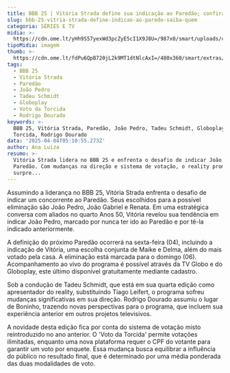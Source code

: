 ```yaml
---
title: BBB 25 | Vitória Strada define sua indicação ao Paredão; confira o alvo
slug: bbb-25-vitria-strada-define-indicao-ao-paredo-saiba-quem
categoria: SÉRIES E TV
midia: >-
  https://cdn.ome.lt/yHh9S57yexWd3pcZyE5cI1X9J8U=/987x0/smart/uploads/conteudo/fotos/bbb25-vitoria-strada-indicacao.jpg
tipoMidia: imagem
thumb: >-
  https://cdn.ome.lt/fdPu6QpB720jL2k9MT1dtNlcAxI=/480x360/smart/extras/conteudos/bbb25-vitoria-strada-indicacao-peq.jpg
tags:
  - BBB 25
  - Vitória Strada
  - Paredão
  - João Pedro
  - Tadeu Schmidt
  - Globoplay
  - Voto da Torcida
  - Rodrigo Dourado
keywords: >-
  BBB 25, Vitória Strada, Paredão, João Pedro, Tadeu Schmidt, Globoplay, Voto da
  Torcida, Rodrigo Dourado
data: '2025-04-04T05:10:55.273Z'
author: Ana Luiza
resumo: >-
  Vitória Strada lidera no BBB 25 e enfrenta o desafio de indicar João Pedro ao
  Paredão. Com mudanças na direção e sistema de votação, o reality promete
  surpre...
---
```


Assumindo a liderança no BBB 25, Vitória Strada enfrenta o desafio de indicar um concorrente ao Paredão. Seus escolhidos para a possível eliminação são João Pedro, João Gabriel e Renata. Em uma estratégica conversa com aliados no quarto Anos 50, Vitória revelou sua tendência em indicar João Pedro, marcado por nunca ter ido ao Paredão e por tê-la indicado anteriormente.

A definição do próximo Paredão ocorrerá na sexta-feira (04), incluindo a indicação de Vitória, uma escolha conjunta de Maike e Delma, além do mais votado pela casa. A eliminação está marcada para o domingo (06). Acompanhamento ao vivo do programa é possível através da TV Globo e do Globoplay, este último disponível gratuitamente mediante cadastro.

Sob a condução de Tadeu Schmidt, que está em sua quarta edição como apresentador do reality, substituindo Tiago Leifert, o programa sofreu mudanças significativas em sua direção. Rodrigo Dourado assumiu o lugar de Boninho, trazendo novas perspectivas para o programa, que incluem sua experiência anterior em outros projetos televisivos.

A novidade desta edição fica por conta do sistema de votação misto reintroduzido no ano anterior. O 'Voto da Torcida' permite votações ilimitadas, enquanto uma nova plataforma requer o CPF do votante para garantir um voto por enquete. Essa mudança busca equilibrar a influência do público no resultado final, que é determinado por uma média ponderada das duas modalidades de voto.
